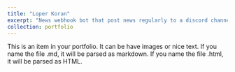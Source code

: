 ```yaml
---
title: "Loper Koran"
excerpt: "News webhook bot that post news regularly to a discord channel <br/><img src='https://ignpeg.by.files.1drv.com/y4mKj7stg5WlI-WfRL2yMBdpFbYrfFcQHF4wKHH5n2_PAMNuQSkDMimElRBDYvlZRPZ6Xo_1wfnTYVe3ufvUJ3vzDtfygWL1tXSbO_Ewfp0r4VWPRiQSSN2AEvt1LAg3q9XDw5vn8EVX54Ma2Sq-IZ0W97OkPdKPKMOG4Ui8BmVsdYVvh4THUnu6LWSn2dJC7fQLXOucUQlvKl-sHVlm1zdtg/image.png?psid=1' style='width:50%;height:50%;'>"
collection: portfolio
---
```


This is an item in your portfolio. It can be have images or nice text. If you name the file .md, it will be parsed as markdown. If you name the file .html, it will be parsed as HTML. 
